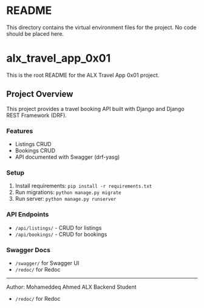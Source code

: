 # README

This directory contains the virtual environment files for the project. No code should be placed here.
# alx_travel_app_0x01

This is the root README for the ALX Travel App 0x01 project.

## Project Overview
This project provides a travel booking API built with Django and Django REST Framework (DRF).

### Features
- Listings CRUD
- Bookings CRUD
- API documented with Swagger (drf-yasg)

### Setup
1. Install requirements: `pip install -r requirements.txt`
2. Run migrations: `python manage.py migrate`
3. Run server: `python manage.py runserver`

### API Endpoints
- `/api/listings/` - CRUD for listings
- `/api/bookings/` - CRUD for bookings

### Swagger Docs
- `/swagger/` for Swagger UI
- `/redoc/` for Redoc

---

Author: Mohameddeq Ahmed
ALX Backend Student
- `/redoc/` for Redoc
